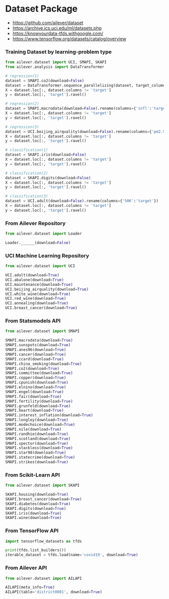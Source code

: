 # Dataset Package
- https://github.com/ailever/dataset
- https://archive.ics.uci.edu/ml/datasets.php
- https://knowyourdata-tfds.withgoogle.com/
- https://www.tensorflow.org/datasets/catalog/overview

### Training Dataset by learning-problem type
```python
from ailever.dataset import UCI, SMAPI, SKAPI
from ailever.analysis import DataTransformer

# regression(1)
dataset = SMAPI.co2(download=False)
dataset = DataTransformer.sequence_parallelizing(dataset, target_column='co2', only_transform=False, keep=False, window=5).rename(columns={'co2':'target'})
X = dataset.loc[:, dataset.columns != 'target']
y = dataset.loc[:, 'target'].ravel()

# regression(2)
dataset = SMAPI.macrodata(download=False).rename(columns={'infl':'target'})
X = dataset.loc[:, dataset.columns != 'target']
y = dataset.loc[:, 'target'].ravel()

# regression(3)
dataset = UCI.beijing_airquality(download=False).rename(columns={'pm2.5':'target'})
X = dataset.loc[:, dataset.columns != 'target']
y = dataset.loc[:, 'target'].ravel()

# classification(1)
dataset = SKAPI.iris(download=False)
X = dataset.loc[:, dataset.columns != 'target']
y = dataset.loc[:, 'target'].ravel()

# classification(2)
dataset = SKAPI.digits(download=False)
X = dataset.loc[:, dataset.columns != 'target']
y = dataset.loc[:, 'target'].ravel()

# classification(3)
dataset = UCI.adult(download=False).rename(columns={'50K':'target'})
X = dataset.loc[:, dataset.columns != 'target']
y = dataset.loc[:, 'target'].ravel()
```

### From Ailever Repository
```python
from ailever.dataset import Loader

Loader.______(download=False)
```


### UCI Machine Learning Repository
```python
from ailever.dataset import UCI

UCI.adult(download=True)
UCI.abalone(download=True)
UCI.maintenance(download=True)
UCI.beijing_airquality(download=True)
UCI.white_wine(download=True)
UCI.red_wine(download=True)
UCI.annealing(download=True)
UCI.breast_cancer(download=True)
```

### From Statsmodels API
```python
from ailever.dataset import SMAPI

SMAPI.macrodata(download=True)
SMAPI.sunspots(download=True)
SMAPI.anes96(download=True)
SMAPI.cancer(download=True)
SMAPI.ccard(download=True)
SMAPI.china_smoking(download=True)
SMAPI.co2(download=True)
SMAPI.committee(download=True)
SMAPI.copper(download=True)
SMAPI.cpunish(download=True)
SMAPI.elnino(download=True)
SMAPI.engel(download=True)
SMAPI.fair(download=True)
SMAPI.fertility(download=True)
SMAPI.grunfeld(download=True)
SMAPI.heart(download=True)
SMAPI.interest_inflation(download=True)
SMAPI.longley(download=True)
SMAPI.modechoice(download=True)
SMAPI.nile(download=True)
SMAPI.randhie(download=True)
SMAPI.scotland(download=True)
SMAPI.spector(download=True)
SMAPI.stackloss(download=True)
SMAPI.star98(download=True)
SMAPI.statecrime(download=True)
SMAPI.strikes(download=True)
```

### From Scikit-Learn API
```python
from ailever.dataset import SKAPI

SKAPI.housing(download=True)
SKAPI.breast_cancer(download=True)
SKAPI.diabetes(download=True)
SKAPI.digits(download=True)
SKAPI.iris(download=True)
SKAPI.wine(download=True)
```

### From TensorFlow API
```python
import tensorflow_datasets as tfds

print(tfds.list_builders())
iterable_dataset = tfds.load(name='covid19', download=True)
```

### From Ailever API
```python
from ailever.dataset import AILAPI

AILAPI(meta_info=True)
AILAPI(table='district0001', download=True)
```
